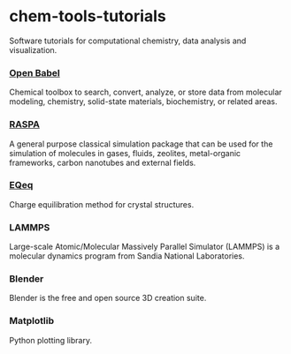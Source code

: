 # chem-tools-tutorials
Software tutorials for computational chemistry, data analysis and visualization.

### [Open Babel]
Chemical toolbox to search, convert, analyze, or store data from molecular modeling, chemistry, solid-state materials, biochemistry, or related areas.

### [RASPA]
A general purpose classical simulation package that can be used for the simulation of molecules in gases, fluids, zeolites, metal-organic frameworks, carbon nanotubes and external fields.

### [EQeq]
Charge equilibration method for crystal structures.

### LAMMPS
Large-scale Atomic/Molecular Massively Parallel Simulator (LAMMPS) is a molecular dynamics program from Sandia National Laboratories.

### Blender
Blender is the free and open source 3D creation suite.

### Matplotlib
Python plotting library.

[Open Babel]: https://github.com/kbsezginel/chem-tools-tutorials/tree/master/openbabel
[EQeq]: https://github.com/kbsezginel/chem-tools-tutorials/tree/master/EQeq

[RASPA]: https://github.com/kbsezginel/chem-tools-tutorials/tree/master/RASPA
